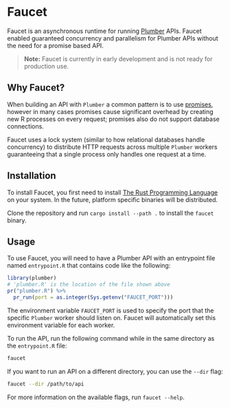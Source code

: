 # Faucet

Faucet is an asynchronous runtime for running [Plumber](https://www.rplumber.io/) APIs. Faucet enabled guaranteed concurrency and parallelism for Plumber APIs without the need for a promise based API.

> **Note:** Faucet is currently in early development and is not ready for production use.

## Why Faucet?

When building an API with `Plumber` a common pattern is to use [promises](https://rstudio.github.io/promises/index.html), however in many cases promises cause significant overhead by creating new R processes on every request; promises also do not support database connections.

Faucet uses a lock system (similar to how relational databases handle concurrency) to distribute HTTP requests across multiple `Plumber` workers guaranteeing that a single process only handles one request at a time.

## Installation

To install Faucet, you first need to install [The Rust Programming Language](https://www.rust-lang.org/) on your system. In the future, platform specific binaries will be distributed.

Clone the repository and run `cargo install --path .` to install the `faucet` binary.

## Usage

To use Faucet, you will need to have a Plumber API with an entrypoint file named `entrypoint.R` that contains code like the following:

```r
library(plumber)
# 'plumber.R' is the location of the file shown above
pr("plumber.R") %>%
  pr_run(port = as.integer(Sys.getenv("FAUCET_PORT")))
```

The environment variable `FAUCET_PORT` is used to specify the port that the specific `Plumber` worker should listen on. Faucet will automatically set this environment variable for each worker.

To run the API, run the following command while in the same directory as the `entrypoint.R` file:

```bash
faucet
```

If you want to run an API on a different directory, you can use the `--dir` flag:

```bash
faucet --dir /path/to/api
```

For more information on the available flags, run `faucet --help`.
